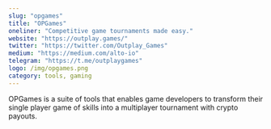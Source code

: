 ```yaml
---
slug: "opgames"
title: "OPGames"
oneliner: "Competitive game tournaments made easy."
website: "https://outplay.games/"
twitter: "https://twitter.com/Outplay_Games"
medium: "https://medium.com/alto-io"
telegram: "https://t.me/outplaygames"
logo: /img/opgames.png
category: tools, gaming
---
```


OPGames is a suite of tools that enables game developers to transform their single player game of skills into a multiplayer tournament with crypto payouts.

